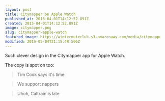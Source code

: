 ```yaml
---
layout: post
title: Citymapper on Apple Watch
published_at: 2015-04-01T14:12:52.891Z
created: 2015-04-01T14:12:52.891Z
image: citymapper.png
slug: citymapper-apple-watch
featured_image: https://wintermuteclub.s3.amazonaws.com/media/citymapper.png
modified: 2016-05-04T21:15:48.506Z
---
```

Such clever design in the Citymapper app for Apple Watch.

The copy is spot on too:

> Tim Cook says it's time

> We support nappers

> Uhoh, Caltrain is late
